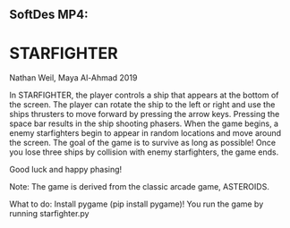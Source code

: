 ## SoftDes MP4:

# STARFIGHTER 

Nathan Weil, Maya Al-Ahmad 2019

In STARFIGHTER, the player controls a ship that appears at the bottom
of the screen. The player can rotate the ship to the left or right and use 
the ships thrusters to move forward by pressing the arrow keys. Pressing 
the space bar results in the ship shooting phasers. When the game begins, 
a enemy starfighters begin to appear in random locations and move around 
the screen. The goal of the game is to survive as long as possible! Once 
you lose three ships by collision with enemy starfighters, the game ends. 

Good luck and happy phasing!

Note:
The game is derived from the classic arcade game, ASTEROIDS. 

What to do: Install pygame (pip install pygame)! You run the game by running starfighter.py
